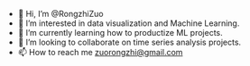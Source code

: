- 👋 Hi, I’m @RongzhiZuo
- 👀 I’m interested in data visualization and Machine Learning.
- 🌱 I’m currently learning how to productize ML projects.
- 💞️ I’m looking to collaborate on time series analysis projects.
- 📫 How to reach me zuorongzhi@gmail.com

<!---
RongzhiZuo/RongzhiZuo is a ✨ special ✨ repository because its `README.md` (this file) appears on your GitHub profile.
You can click the Preview link to take a look at your changes.
--->
